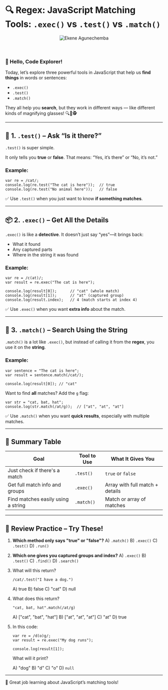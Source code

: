 # 🔍 Regex: JavaScript Matching Tools: `.exec()` vs `.test()` vs `.match()`

<div style="text-align: center;">
  <img src="https://agunechembaekene.wordpress.com/wp-content/uploads/2025/05/a_confused_cat.jpeg" alt="Ekene Agunechemba" />
</div>
<br><br>

### 👋 Hello, Code Explorer!

Today, let’s explore three powerful tools in JavaScript that help us **find things** in words or sentences:

* `.exec()`
* `.test()`
* `.match()`

They all help you **search**, but they work in different ways — like different kinds of magnifying glasses! 🔍🔎🕵️

---

## 🧪 1. `.test()` – Ask “Is it there?”

`.test()` is super simple.

It only tells you **true** or **false**.
That means: “Yes, it’s there” or “No, it’s not.”

### Example:

```
var re = /cat/;
console.log(re.test("The cat is here"));  // true
console.log(re.test("No animal here"));   // false
```

✅ Use `.test()` when you just want to know **if something matches**.

---

## 📦 2. `.exec()` – Get All the Details

`.exec()` is like a **detective**. It doesn’t just say “yes”—it brings back:

* What it found
* Any captured parts
* Where in the string it was found

### Example:

```
var re = /c(at)/;
var result = re.exec("The cat is here");

console.log(result[0]);      // "cat" (whole match)
console.log(result[1]);      // "at" (captured group)
console.log(result.index);   // 4 (match starts at index 4)
```

✅ Use `.exec()` when you want **extra info** about the match.

---

## 🔁 3. `.match()` – Search Using the String

`.match()` is a lot like `.exec()`, but instead of calling it from the **regex**, you use it on the **string**.

### Example:

```
var sentence = "The cat is here";
var result = sentence.match(/cat/);

console.log(result[0]); // "cat"
```

Want to find **all** matches? Add the `g` flag:

```
var str = "cat, bat, hat";
console.log(str.match(/at/g));  // ["at", "at", "at"]
```

✅ Use `.match()` when you want **quick results**, especially with multiple matches.

---

## 🧠 Summary Table

| Goal                               | Tool to Use | What It Gives You               |
| ---------------------------------- | ----------- | ------------------------------- |
| Just check if there's a match      | `.test()`   | `true` or `false`               |
| Get full match info and groups     | `.exec()`   | Array with full match + details |
| Find matches easily using a string | `.match()`  | Match or array of matches       |

---

## 🧪 Review Practice – Try These!

1. **Which method only says "true" or "false"?**
   A) `.match()`
   B) `.exec()`
   C) `.test()`
   D) `.run()`

2. **Which one gives you captured groups and index?**
   A) `.exec()`
   B) `.test()`
   C) `.find()`
   D) `.search()`

3. What will this return?

   ```
   /cat/.test("I have a dog.")
   ```

   A) true
   B) false
   C) "cat"
   D) null

4. What does this return?

   ```
   "cat, bat, hat".match(/at/g)
   ```

   A) \["cat", "bat", "hat"]
   B) \["at", "at", "at"]
   C) "at"
   D) true

5. In this code:

   ```
   var re = /d(o)g/;
   var result = re.exec("My dog runs");

   console.log(result[1]);
   ```

   What will it print?

   A) "dog"
   B) "d"
   C) "o"
   D) `null`

---

🎉 Great job learning about JavaScript’s matching tools!
